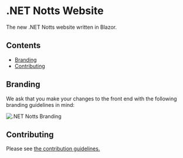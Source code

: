 # .NET Notts Website

The new .NET Notts website written in Blazor.

## Contents

- [Branding](#branding)
- [Contributing](#contributing)

## Branding

We ask that you make your changes to the front end with the following branding guidelines in mind:

![.NET Notts Branding](https://res.cloudinary.com/dsfcrod4r/image/upload/v1598552467/branding_ydno1a.png)

## Contributing

Please see [the contribution guidelines.](.github/contributing.md)
